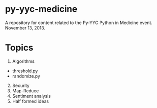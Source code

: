 py-yyc-medicine
===============

A repository for content related to the Py-YYC Python in Medicine event.  November 13, 2013.

Topics
=======

1. Algorithms 
  * threshold.py
  * randomize.py
2. Security
3. Map-Reduce
4. Sentiment analysis
5. Half formed ideas


